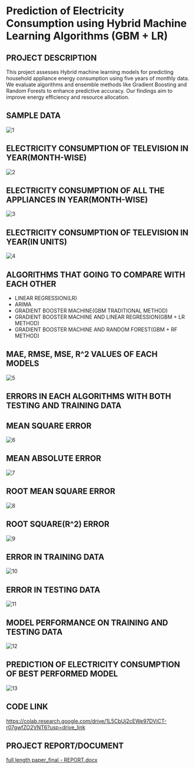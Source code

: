 # Prediction of Electricity Consumption using Hybrid Machine Learning Algorithms (GBM + LR)

## PROJECT DESCRIPTION
This project assesses Hybrid machine learning models for predicting household appliance energy consumption using five years of monthly data. We evaluate algorithms and ensemble methods like Gradient Boosting and Random Forests to enhance predictive accuracy. Our findings aim to improve energy efficiency and resource allocation.

## SAMPLE DATA
![1](https://github.com/user-attachments/assets/0726501b-2749-485d-b1ab-a5ad07bd6618)

## ELECTRICITY CONSUMPTION OF TELEVISION IN YEAR(MONTH-WISE)
![2](https://github.com/user-attachments/assets/66c5ff38-7c7a-40ca-9cfd-a699c2b8af6e)

## ELECTRICITY CONSUMPTION OF ALL THE APPLIANCES IN YEAR(MONTH-WISE)
![3](https://github.com/user-attachments/assets/a3167a9b-7b4c-41ad-b05a-658c698c2c16)

## ELECTRICITY CONSUMPTION OF TELEVISION IN YEAR(IN UNITS)
![4](https://github.com/user-attachments/assets/f8379133-e938-4bb0-8d1c-f3a357cac0e3)

## ALGORITHMS THAT GOING TO COMPARE WITH EACH OTHER 
* LINEAR REGRESSION(LR)
* ARIMA
* GRADIENT BOOSTER MACHINE(GBM TRADITIONAL METHOD)
* GRADIENT BOOSTER MACHINE AND LINEAR REGRESSION(GBM + LR METHOD)
* GRADIENT BOOSTER MACHINE AND RANDOM FOREST(GBM + RF METHOD)

## MAE, RMSE, MSE, R^2 VALUES OF EACH MODELS
![5](https://github.com/user-attachments/assets/46a3f380-03de-4959-a48b-1d9bf4f8c40a)

## ERRORS IN EACH ALGORITHMS WITH BOTH TESTING AND TRAINING DATA
## MEAN SQUARE ERROR
![6](https://github.com/user-attachments/assets/b82954ed-9698-4e1f-9deb-3ae0513db62b)

## MEAN ABSOLUTE ERROR
![7](https://github.com/user-attachments/assets/baa9c757-d8e4-47bb-8aaf-2672fe18a6ed)

## ROOT MEAN SQUARE ERROR
![8](https://github.com/user-attachments/assets/fd564a13-de5f-470a-a241-0e888e6c07a1)

## ROOT SQUARE(R^2) ERROR
![9](https://github.com/user-attachments/assets/669f2a02-81f5-4ae4-aa93-1a74ad2b866d)

## ERROR IN TRAINING DATA
![10](https://github.com/user-attachments/assets/bbf16ae9-9ff4-4925-9b01-209439fa57c7)

## ERROR IN TESTING DATA
![11](https://github.com/user-attachments/assets/5a1b682d-b1b1-48b5-8181-1fb864fd3aa6)

## MODEL PERFORMANCE ON TRAINING AND TESTING DATA
![12](https://github.com/user-attachments/assets/7202ae86-fbfe-479d-a9c9-b0cd409f5f41)

## PREDICTION OF ELECTRICITY CONSUMPTION OF BEST PERFORMED MODEL
![13](https://github.com/user-attachments/assets/4f15888b-cba4-4f33-b2cb-d8aa18d0ddd6)


## CODE LINK
https://colab.research.google.com/drive/1L5CbUj2cEWe97DViCT-r07gwfZO2VNT6?usp=drive_link

## PROJECT REPORT/DOCUMENT
[full length paper_final - REPORT.docx](https://github.com/user-attachments/files/16285369/full.length.paper_final.-.REPORT.docx)
